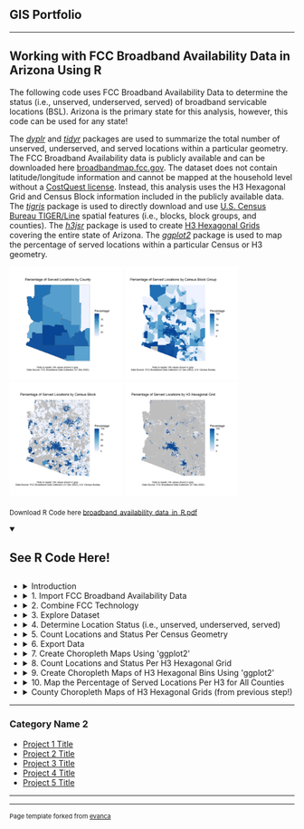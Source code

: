 ## GIS Portfolio

---

## Working with FCC Broadband Availability Data in Arizona Using R

The following code uses FCC Broadband Availability Data to determine the status (i.e., unserved, underserved, served) of broadband servicable locations (BSL). Arizona is the primary state for this analysis, however, this code can be used for any state! 

The [_dyplr_](https://dplyr.tidyverse.org/) and [_tidyr_](https://tidyr.tidyverse.org/) packages are used to summarize the total number of unserved, underserved, and served locations within a particular geometry. The FCC Broadband Availability data is publicly available and can be downloaded here [broadbandmap.fcc.gov](https://broadband.fcc.gov). The dataset does not contain latitude/longitude information and cannot be mapped at the household level without a [CostQuest license](https://www.costquest.com/resources/articles/broadband-policy/fcc-fabric-license-available-for-academic-broadband-research/). Instead, this analysis uses the H3 Hexagonal Grid and Census Block information included in the publicly available data. The [_tigris_](https://github.com/walkerke/tigris) package is used to directly download and use [U.S. Census Bureau TIGER/Line](https://www.census.gov/geographies/mapping-files/time-series/geo/tiger-line-file.html) spatial features (i.e., blocks, block groups, and counties). The [_h3jsr_](https://obrl-soil.github.io/h3jsr/) package is used to create [H3 Hexagonal Grids](https://h3geo.org/docs/core-library/overview/) covering the entire state of Arizona. The [_ggplot2_](https://ggplot2.tidyverse.org/) package is used to map the percentage of served locations within a particular Census or H3 geometry. 

<img src="images/Map_Of_Percentage_Of_Served_Locations_BY_County.png" width="200" height="200" /> <img src="images/Map_Of_Percentage_Of_Served_Locations_BY_BlockGroup.png" width="200" height="200"/> <img src="images/Map_Of_Percentage_Of_Served_Locations_BY_Block.png" width="200" height="200"/> <img src="images/Map_Of_Percentage_Of_Served_Locations_BY_H3_Hexagonal_Grid.png" width="200" height="200"/>

<sub>Download R Code here [broadband_availability_data_in_R.pdf](https://github.com/ksaves/krystalsaverse.github.io/blob/master/pdf/broadband_availability_data_in_R.pdf)</sub>

<details open>
  <summary><h2>See R Code Here!<h2></summary>
    
  - <details>
    <summary>Introduction</summary>
   
    ```
    #####################################################
    # WORKING WITH FCC BROADBAND AVAILABILITY DATA IN 
    # ARIZONA USING R. 
    #####################################################
    
    # THE FOLLOWING CODE USES FCC BROADBAND AVAILABILITY DATA TO DETERMINE
    # THE STATUS (I.E., UNSERVED, UNDERSERVED, SERVED) OF BROADBAND 
    # SERVICABLE LOCATION'S (BSL). ARIZONA IS THE PRIMARY STATE OF ANLAYSIS, 
    # HOWEVER, THIS CODE CAN BE USED FOR ANY STATE WITH CENSUS AND BDC DATA!
    # SECTIONS OF THE CODE WHERE THESE CHANGES CAN BE MADE HAVE BEEN ANNOTATED.
    
    # THE 'DYPLR' AND 'TIDYR' PACKAGES ARE USED TO SUMMARIZE THE TOTAL NUMBER  
    # OF UNSERVED, UNDERSERVED, AND SERVED LOCATIONS WITHIN A PARTICULAR 
    # GEOMETRY. BDC DATA DOES NOT INCLUDE LATITUDE/LONGITUDE LOCATION 
    # INFORMATION. INSTEAD, IT USES CENSUS BLOCK AND H3 HEXAGONAL GRID LOCATION 
    # INFORMATION.  THE 'TIGRIS' PACKAGE IS USED TO DIRECTLY DOWNLOAD U.S. CENSUS 
    # BUREAU TIGER/LINE SPATIAL FEATURES (I.E., BLOCKS, BLOCK GROUPS, AND COUNTY) 
    # FROM R. THE 'H3JSR' PACKAGE IS USED TO CREATE H3 HEXAGONAL GRIDS COVERING 
    # THE ENTIRE STATE.
    
    # THE 'GGPLOT2' PACKAGE IS USED TO MAP THE PERCENTAGE OF SERVED LOCATIONS.
    # A SERVED LOCATIONS IS A BROADBAND SERVICABLE LOCATION SERVED BY RELIABLE 
    # BROADBAND TECHNOLOGIES RECEIVING BROADBAND SPEEDS GREATER THAN OR EQUAL TO 
    # 100 MBPS DOWNLOAD AND 20 MBPS UPLOAD SPEEDS WITH LATENCY LESS THAN 100 MS
    # (See BEAD NOFO, pages 16-17).
    
    # THE CODE IS BROKEN INTO THE FOLLOWING SECTIONS: 
    # 1. IMPORT FCC BROADBAND AVAILABILITY DATA
    # 2. COMBINE FCC TECHNOLOGY FILES
    # 3. EXPLORE DATASET
    # 4. DETERMINE LOCATION STATUS (I.E., UNSERVED, UNDERSERVED, SERVED)
    # 5. COUNT LOCATIONS AND STATUS PER CENSUS GEOMETRY
    # 6. OPTIONAL: EXPORT TABLE DATA
    # 7. CREATE CHOROPLETH MAPS USING 'GGPLOT2' 
    # 8. COUNT LOCATIONS AND STATUS PER HEX BIN
    # 9. CREATE CHOROPLETH MAPS OF HEX STATUS USING 'GGPLOT2'
    # 10. MAP PERCENTAGE OF SERVED LOCATIONS IN H3 FOR ALL COUNTIES
    ```
    </details>
    
  - <details>
    <summary>1. Import FCC Broadband Availability Data</summary>
    
    ```r
    #####################################################
    # 1. IMPORT FCC BROADBAND AVAILABILITY DATA
    #####################################################
    
    # INSTALL PACKAGES
    install.packages("dplyr", "tidyr", "readr")
    
    # LOAD PACKAGES
    library(dplyr)
    library(tidyr)
    library(readr)
    
    # VIEW PACKAGE HELP
    ?readr
    ?dplyr
    ?tidyr
    
    # DOWNLOAD FCC BDC DATA. STEPS BELOW:
    # STEP 1: IMPORT DATA FROM THE FCC NATIONAL BROADBAND MAP HERE: https://broadbandmap.fcc.gov/data-download
    # STEP 2: IN FCC PORTAL, GO TO: SELECT STATE  > DOWNLOAD ALL FIXED TECHNOLOGY > UNZIP FILES
    
    # PRINT CURRENT WORKING DIRECTORY
    getwd()
    
    # UPDATE WORKING DIRECTORY TO FOLDER LOCATION WHERE FCC CSV FILES ARE SAVED
    setwd("C:/") # CODE: INSERT FILE PATH IN PARENTHESES
    
    # OPTIONAL: # MANUALLY SET WORKING DIRECTORY
    # STEPS: IN R, GO TO: SESSION > SET WORKING DIRECTORY > CHOOSE DIRECTORY > SELECT LOCATION WHERE FCC FILES ARE SAVED 
    
    # IMPORT FCC CSV FILES
    cable <- read_csv("bdc_04_Cable_fixed_broadband_D23_14may2024.csv")
    copper <- read_csv("bdc_04_Copper_fixed_broadband_D23_14may2024.csv")
    fiber <- read_csv("bdc_04_FibertothePremises_fixed_broadband_D23_14may2024.csv")
    GSO_sat <- read_csv("bdc_04_GSOSatellite_fixed_broadband_D23_14may2024.csv")
    LBR_FW <- read_csv("bdc_04_LBRFixedWireless_fixed_broadband_D23_14may2024.csv")
    L_FW <- read_csv("bdc_04_LicensedFixedWireless_fixed_broadband_D23_14may2024.csv")
    NGSO_sat <- read_csv("bdc_04_NGSOSatellite_fixed_broadband_D23_14may2024.csv")
    other <- read_csv("bdc_04_Other_fixed_broadband_D23_14may2024.csv")
    Un_FW <- read_csv("bdc_04_UnlicensedFixedWireless_fixed_broadband_D23_14may2024.csv")
    ```
    </details>

  - <details>
    <summary>2. Combine FCC Technology</summary>

    ```r
    #####################################################
    # 2. COMBINE FCC TECHNOLOGY FILES
    #####################################################
    
    # BIND ALL ROWS
    fcc <- bind_rows(cable, copper, fiber, GSO_sat, LBR_FW, 
                     L_FW, NGSO_sat, other, Un_FW)
    
    # OPTIONAL: CLEAN UP ENVIRONMENT
    rm(cable, copper, fiber, GSO_sat, LBR_FW, 
       L_FW, NGSO_sat, other, Un_FW)
    ```
    </details>

  - <details>
    <summary>3. Explore Dataset</summary>

    ```r
    #####################################################
    # 3. EXPLORE DATASET
    #####################################################
    
    # NOTE: DATA SPECS FOUND HERE: https://us-fcc.box.com/v/bdc-data-downloads-output
    
    # VIEW THE DATA OR VIEW THE TRANSPOSED DATA
    fcc
    glimpse(fcc)
    
    # VIEW COLUMN HEADERS (I.E., NAMES)
    names(fcc)
    
    # RETURNS THE NUMBER OF UNIQUE LOCATION IDS
    length(unique(fcc$location_id))
    
    # RETURNS ALL UNIQUE ELEMENTS IN A COLUMN
    unique(fcc$business_residential_code)  
    ```
    </details>

  - <details>
    <summary>4. Determine Location Status (i.e., unserved, underserved, served)</summary>

    ```r
    #####################################################
    # 4. DETERMINE LOCATION STATUS (I.E., UNSERVED, UNDERSERVED, SERVED) (See BEAD NOFO, pages 16-17)
    #####################################################
    
    # DETERMINE LOCATION STATUS
    fcc_bsl_status <- fcc %>%
      mutate(num_status = if_else(low_latency == 0 | 
                                max_advertised_download_speed < 25 | 
                                max_advertised_upload_speed < 3 |
                                technology %in% c(0, 60, 61, 70), 0, # UNSERVED
                              if_else(low_latency == 1 & 
                                        (between(max_advertised_download_speed, 25, 99) | 
                                        between(max_advertised_upload_speed, 3, 19)) &
                                        technology %in% c(10, 40, 50, 71, 72), 1, # UNDERSERVED
                              if_else(low_latency == 1 & 
                                        max_advertised_download_speed >= 100 & 
                                        max_advertised_upload_speed >= 20 &
                                        technology %in% c(10, 40, 50, 71, 72), 2, NA)))) %>% # SERVED
      group_by(location_id, block_geoid, h3_res8_id) %>%
      summarise(status = as.character(max(num_status))) %>%
      ungroup() %>%
      mutate(status = if_else(status == 0, "unserved", 
                              if_else(status == 1, "underserved",
                                      if_else(status == 2, "served", NA))))
    
    # COUNT TOTAL LOCATIONS AND STATUS
    fcc_bsl_status %>%
      group_by(status) %>%
      summarise(count = n())     
    ```
    </details>
    
  - <details>
    <summary>5. Count Locations and Status Per Census Geometry</summary>

    ```r
    #####################################################
    # 5. COUNT LOCATIONS AND STATUS PER GEOMETRY
    # USE TIGER/LINE DATA FROM US CENSUS BUREAU IN R USING 'TIGRIS'
    #####################################################
    
    # INSTALL PACKAGE
    install.packages("tigris")
    
    # LOAD PACKAGE
    library(tigris)
    
    # VIEW PACKAGE HELP
    ?tigris
    
    # NOTE: DEFAULT CRS FOR ALL TIGRIS GEOMETRIES IS NAD 1983 (EPSG: 4269)
    
    # DOWNLOAD TIGER/LINE GEOMETRIES (COUNTIES, BLOCK GROUPS, BLOCKS)
    counties <- counties(state = "AZ", # USE TWO-DIGIT FIPS CODE OR TWO-CHAR STRING FOR STATE
                               cb = FALSE, 
                               year = 2023)
    
    block_groups <- block_groups(state = "AZ", # USE TWO-DIGIT FIPS CODE OR TWO-CHAR STRING FOR STATE
                                 county = counties$COUNTYFP,
                                 cb = FALSE,
                                 year = 2023)
    
    blocks <- blocks(state = "AZ", # USE TWO-DIGIT FIPS CODE OR TWO-CHAR STRING FOR STATE
                     county = counties$COUNTYFP,
                     year = 2023)
    
    # VERIFY CLASS OF R OBJECTS
    class(counties)
    
    # COUNT LOCATION AND STATUS PER COUNTY
    counties_summary <- fcc_bsl_status %>%
      mutate(geoid = substr(block_geoid, start = 1, stop = 5)) %>%
      left_join(counties, join_by(geoid == GEOID)) %>% 
      group_by(NAME, status) %>% 
      summarise(count = n()) %>%
      pivot_wider(names_from = status, names_prefix = "count_", values_from = count, values_fill = 0) %>%
      mutate(perc_unserved = round(count_unserved/(count_unserved + count_underserved + count_served) *100),
             perc_underserved = round(count_underserved/(count_unserved + count_underserved + count_served) *100),
             perc_not_served = round((count_unserved + count_underserved) / (count_unserved + count_underserved + count_served) *100),
             perc_served = round(count_served/(count_unserved + count_underserved + count_served) *100)) 
    
    # COUNT LOCATION AND STATUS PER BLOCK GROUP
    block_groups_summary <- fcc_bsl_status %>%
      mutate(geoid = substr(block_geoid, start = 1, stop = 12)) %>%
      left_join(block_groups, join_by(geoid == GEOID)) %>% 
      group_by(geoid, status) %>% 
      summarise(count = n()) %>%
      pivot_wider(names_from = status, names_prefix = "count_", values_from = count, values_fill = 0) %>%
      mutate(perc_unserved = round(count_unserved/(count_unserved + count_underserved + count_served) *100),
             perc_underserved = round(count_underserved/(count_unserved + count_underserved + count_served) *100),
             perc_not_served = round((count_unserved + count_underserved) / (count_unserved + count_underserved + count_served) *100),
             perc_served = round(count_served/(count_unserved + count_underserved + count_served) *100))
    
    # COUNT LOCATION AND STATUS PER BLOCK
    blocks_summary <- fcc_bsl_status %>%
      left_join(blocks, join_by(block_geoid == GEOID20), multiple = "all") %>%
      group_by(block_geoid, status) %>% 
      summarise(count = n()) %>%
      pivot_wider(names_from = status, names_prefix = "count_", values_from = count, values_fill = 0) %>%
      mutate(perc_unserved = round(count_unserved/(count_unserved + count_underserved + count_served) *100),
             perc_underserved = round(count_underserved/(count_unserved + count_underserved + count_served) *100),
             perc_not_served = round((count_unserved + count_underserved) / (count_unserved + count_underserved + count_served) *100),
             perc_served = round(count_served/(count_unserved + count_underserved + count_served) *100))
    
    # VERIFY CLASS OF R OBJECTS
    class(counties_summary)
    ```
    </details>
    
  - <details>
    <summary>6. Export Data</summary>

    ```r
    #####################################################
    # 6. OPTIONAL: EXPORT DATA
    #####################################################
    
    # GET THE WORKING DIRECTORY
    getwd() # THIS IS THE LOCATION FILES WILL BE SAVED
    
    # EXPORT TABLES TO CSV
    write_csv(fcc, "bdc_fixed_broadband_Dec23_updated14may2024_out05302024.csv")
    write_csv(fcc_bsl_status, "bsl_status_from_bdc_fixed_broadband_Dec23_updated14may2024_out05302024.csv")
    write_csv(counties_summary, "county_summary_from_bdc_fixed_broadband_Dec23_updated14may2024_out05302024.csv")
    write_csv(block_groups_summary, "block_group_summary_bdc_fixed_broadband_Dec23_updated14may2024_out05302024.csv")
    write_csv(blocks_summary, "block_summary_from_bdc_fixed_broadband_Dec23_updated14may2024_out05302024.csv")  
    ```
    </details>

  - <details>
    <summary>7. Create Choropleth Maps Using 'ggplot2'</summary>

    ```r
    #####################################################
    # 7. CREATE CHOROPLETH MAPS USING GGPLOT2
    #####################################################
    
    # INSTALL GGPLOT2 PACKAGE
    install.packages("ggplot2")
    
    # LOAD PACKAGE
    library(ggplot2)
    
    # VIEW PACKAGE HELP
    ?ggplot2
    
    # MAP PERCENTAGE OF SERVED LOCATIONS BY COUNTY
    left_join(counties, counties_summary, join_by(NAME)) %>% 
      ggplot() +
      geom_sf(mapping = aes(geometry = geometry, fill = perc_served)) +
      scale_fill_distiller(type = "seq",
                           palette = "Blues",
                           direction = 1,
                           na.value = "grey") + 
      labs(title = "Percentage of Served Locations by County",
           caption = "Note to reader: NA values shown in grey \nData Source: FCC Broadband Data Collection (31 Dec 2023)",
           fill = "Percentage") + 
      theme_void() + 
      theme(plot.background = element_rect(fill = "white", color = NA),
            plot.margin = margin(0.5, 0.5, 0.5, 0.5, "in"),
            plot.title = element_text(hjust = 0.5, vjust = 0.5),
            plot.caption = element_text(hjust = 0.5, vjust = 0.5))
    
    # OPTIONAL: SAVE MAP AS PNG
    ggsave("Map_of_Percentage_of_Served_Locations_by_County.png",
           plot = last_plot(),
           width = 6,
           height = 6,
           units = "in",
           dpi = 600)
    
    # MAP PERCENTAGE OF SERVED LOCATIONS BY BLOCK GROUP
    left_join(block_groups, block_groups_summary, join_by(GEOID == geoid)) %>% 
      ggplot() +
      geom_sf(mapping = aes(geometry = geometry, fill = perc_served), color = NA) +
      #geom_sf(data = counties, mapping = aes(geometry = geometry), fill = NA, linewidth = 0.5) + # OPTIONAL: ADD COUNTY    BOUNDARIES
      scale_fill_distiller(type = "seq",
                           palette = "Blues",
                           direction = 1,
                           na.value = "grey") + 
      labs(title = "Percentage of Served Locations by Census Block Group",
           caption = "Note to reader: NA values shown in grey \nData Source: FCC Broadband Data Collection (31 Dec 2023), U.S. Census Bureau",
           fill = "Percentage") + 
      theme_void() + 
      theme(plot.background = element_rect(fill = "white", color = NA),
            plot.margin = margin(0.5, 0.5, 0.5, 0.5, "in"),
            plot.title = element_text(hjust = 0.5, vjust = 0.5),
            plot.caption = element_text(hjust = 0.5, vjust = 0.5))
    
    # OPTIONAL: SAVE MAP AS PNG
    ggsave("Map_of_Percentage_of_Served_Locations_by_BlockGroup.png",
           plot = last_plot(),
           width = 6,
           height = 6,
           units = "in",
           dpi = 600)
    
    # MAP PERCENTAGE OF SERVED LOCATIONS BY BLOCK
    left_join(blocks, blocks_summary, join_by(GEOID20 == block_geoid)) %>% 
      ggplot() +
      geom_sf(mapping = aes(geometry = geometry, fill = perc_served), color = NA) +
      #geom_sf(data = counties, mapping = aes(geometry = geometry), fill = NA, linewidth = 0.5) + # OPTIONAL: ADD COUNTY BOUNDARIES
      scale_fill_distiller(type = "seq",
                           palette = "Blues",
                           direction = 1,
                           na.value = "grey") +
      labs(title = "Percentage of Served Locations by Census Block",
           caption = "Note to reader: NA values shown in grey \nData Source: FCC Broadband Data Collection (31 Dec 2023), U.S. Census Bureau",
           fill = "Percentage") + 
      theme_void() + 
      theme(plot.background = element_rect(fill = "white", color = NA),
            plot.margin = margin(0.5, 0.5, 0.5, 0.5, "in"),
            plot.title = element_text(hjust = 0.5, vjust = 0.5),
            plot.caption = element_text(hjust = 0.5, vjust = 0.5))
    
    # OPTIONAL: SAVE MAP AS PNG
    ggsave("Map_of_Percentage_of_Served_Locations_by_Block.png",
           plot = last_plot(),
           width = 6,
           height = 6,
           units = "in",
           dpi = 600)
    ```
    </details>
    
  - <details>
    <summary>8. Count Locations and Status Per H3 Hexagonal Grid</summary>

    ```r
    #####################################################
    # 8. COUNT LOCATIONS AND STATUS PER HEX BIN
    #####################################################
    
    # INSTALL PACKAGE
    install.packages("h3jsr", "sf")

    # LOAD PACKAGE
    library(h3jsr)
    library(sf)
    
    # VIEW PACKAGE HELP
    ?h3jsr
    ?sf
    
    # GET STATE GEOMETRY (DEFAULT CRS IS EPSG: 4269)
    state <- states(year = 2023) %>%
      filter(NAME == "Arizona")
    
    # GET LIST OF H3 CELLS IN STATE (DEFAULT CRS TAKEN FROM INPUT SF GEOMETRY)
    h3_ids <- polygon_to_cells(geometry = state, res = 8, simple = FALSE) # CREATES A SINGLE POLYGON OF ALL CELLS
    
    # CONVERT LIST OF CELLS TO POLYGONS (DEFAULT IS EPSG:4326)
    h3 <- cell_to_polygon(unlist(h3_ids$h3_addresses), simple = FALSE) # CREATES MULTIPLE POLYGONS OF ALL CELLS
    
    # CONVERT COORDINATE REFRENCE SYSTEM TO EPSG: 4269
    h3 <- st_transform(h3, 4269)
    st_crs(h3)
    
    # COUNT LOCATIONS AND STATUS PER HEX BIN
    h3_summary <- fcc_bsl_status %>%
      left_join(h3, join_by(h3_res8_id == h3_address), multiple = "all") %>%
      group_by(h3_res8_id, status) %>% 
      summarise(count = n()) %>%
      pivot_wider(names_from = status, names_prefix = "count_", values_from = count, values_fill = 0) %>%
      mutate(perc_unserved = round(count_unserved/(count_unserved + count_underserved + count_served) *100),
             perc_underserved = round(count_underserved/(count_unserved + count_underserved + count_served) *100),
             perc_not_served = round((count_unserved + count_underserved) / (count_unserved + count_underserved + count_served) *100),
             perc_served = round(count_served/(count_unserved + count_underserved + count_served) *100))
    
    # OPTIONAL: EXPORT TABLE TO CSV
    write_csv(h3_summary, "h3_summary_bdc_fixed_broadband_Dec23_updated14may2024_out05302024.csv")
    ```
    </details>

  - <details>
    <summary>9. Create Choropleth Maps of H3 Hexagonal Bins Using 'ggplot2'</summary>

    ```r
    #####################################################
    # 9. CREATE CHOROPLETH MAPS OF HEX STATUS USING 'GGPLOT2'
    #####################################################
    
    # MAP PERCENTAGE OF SERVED LOCATIONS BY H3
    left_join(h3, h3_summary, join_by(h3_address == h3_res8_id)) %>% 
      ggplot() +
      geom_sf(mapping = aes(geometry = geometry, fill = perc_served), color = NA) +
      #geom_sf(data = counties, mapping = aes(geometry = geometry), fill = NA, linewidth = 0.5) + # OPTIONAL: ADD COUNTY BOUNDARIES
      scale_fill_distiller(type = "seq",
                           palette = "Blues",
                           direction = 1,
                           na.value = "grey") + 
      labs(title = "Percentage of Served Locations by H3 Hexagonal Grid",
           caption = "Note to reader: NA values shown in grey \nData Source: FCC Broadband Data Collection (31 Dec 2023)",
           fill = "Percentage") + 
      theme_void() + 
      theme(plot.background = element_rect(fill = "white", color = NA),
            plot.margin = margin(0.5, 0.5, 0.5, 0.5, "in"),
            plot.title = element_text(hjust = 0.5, vjust = 0.5),
            plot.caption = element_text(hjust = 0.5, vjust = 0.5))
    
    # OPTIONAL: SAVE MAP AS PNG
    ggsave("Map_of_Percentage_of_Served_Locations_by_H3_Hexagonal_Grid.png",
           plot = last_plot(),
           width = 6,
           height = 6,
           units = "in",
           dpi = 600)
    
    # NOTE: NOTICE THE OUTPUT IS DIFFICULT TO INTERPRET. ALTERNATIVELY, WE 
    # CAN MAP THE PERCENTAGE OF SERVED LOCATIONS BY H3 HEXAGONAL GRIDS AT 
    # THE COUNTY LEVEL FOR EASIER VIEWING.
    
    # FILTER COUNTY OF INTEREST
    county_of_interest <- counties %>%
      filter(NAME == "Maricopa") # ENTER COUNTY NAME HERE
    
    # GET LIST OF H3 CELLS IN STATE (DEFAULT IS EPSG:4326)
    county_h3_ids <- polygon_to_cells(geometry = county_of_interest, res = 8, simple = FALSE)
    
    # CONVERT LIST OF CELLS TO POLYGONS
    county_h3 <- cell_to_polygon(unlist(county_h3_ids$h3_addresses), simple = FALSE)
    
    # CONVERT COORDINATE REFRENCE SYSTEM TO EPSG: 4269
    county_h3 <- st_transform(county_h3, 4269)
    
    # COUNT LOCATIONS AND STATUS PER HEX BIN
    left_join(county_h3, h3_summary, join_by(h3_address == h3_res8_id)) %>% 
      ggplot() + 
      geom_sf(mapping = aes(geometry = geometry, fill = perc_served), color = NA) +
      scale_fill_distiller(type = "seq",
                           palette = "Blues",
                           direction = 1,
                           na.value = "grey") + 
      labs(title = paste("Percentage of Served Locations by H3 Hexagonal Grid \n", county_of_interest$NAME, "County"),
           caption = "Note to reader: NA values shown in grey \nData Source: FCC Broadband Data Collection (Dec 2023)",
           fill = "Percentage") + 
      theme_void() + 
      theme(plot.background = element_rect(fill = "white", color = NA),
            plot.margin = margin(0.5, 0.5, 0.5, 0.5, "in"),
            plot.title = element_text(hjust = 0.5, vjust = 0.5),
            plot.caption = element_text(hjust = 0.5, vjust = 0.5))
    
    # NOTE: CREATING A MAP OF EACH COUNTY WOULD BE VERY TIME CONSUMING. 
    # INSTEAD WE CAN USE A FOR LOOP TO CREATE MAPS FOR EACH COUNTY. 
    ```
    </details>

  - <details>
    <summary>10. Map the Percentage of Served Locations Per H3 for All Counties</summary>

    ```r
    #####################################################
    # 10. MAP PERCENTAGE OF SERVED LOCATIONS IN H3 FOR ALL COUNTIES
    #####################################################
    
    # CREATE EMPTY VECTORS
    county_of_interest <- 1
    county_h3_ids <- 1
    county_h3 <- 1
    
    # FOR LOOP ITERATES FOR EACH COUNTY
    for (i in 1:nrow(counties)) {
      county_of_interest <- counties[i,]
      county_h3_ids <- polygon_to_cells(geometry = county_of_interest, res = 8, simple = FALSE) 
      county_h3 <- cell_to_polygon(unlist(county_h3_ids$h3_addresses), simple = FALSE)
      county_h3 <- st_transform(county_h3, 4269)
      left_join(county_h3, h3_summary, join_by(h3_address == h3_res8_id)) %>%     
        ggplot() + 
        geom_sf(mapping = aes(geometry = geometry, fill = perc_served), color = NA) +
        scale_fill_distiller(type = "seq",
                             palette = "Blues",
                             direction = 1,
                             na.value = "grey") + 
        labs(title = paste("Percentage of Served Locations by H3 Hexagonal Grid \n", county_of_interest$NAME, "County"),
             caption = "Note to reader: NA values shown in grey \nData Source: FCC Broadband Data Collection (31 Dec 2023)",
             fill = "Percentage") + 
        theme_void() + 
        theme(plot.background = element_rect(fill = "white", color = NA),
              plot.margin = margin(0.5, 0.5, 0.5, 0.5, "in"),
              plot.title = element_text(hjust = 0.5, vjust = 0.5),
              plot.caption = element_text(hjust = 0.5, vjust = 0.5))
      ggsave(paste("Map_of_Percentage_of_Served_Locations_by_H3_Hexagonal_Grid_", county_of_interest$NAME, "_County.png", sep = ""),
             plot = last_plot(),
             width = 6,
             height = 6,
             units = "in",
             dpi = 600)
    }
    
    # CHECK WORKING DIRECTORY FOLDER FOR SAVED COUNTY PLOTS
    getwd()
    ```
    </details>

  - <details>
    <summary>County Choropleth Maps of H3 Hexagonal Grids (from previous step!)</summary>
    
    <img src="images/Map_of_Percentage_of_Served_Locations_by_H3_Hexagonal_Grid_ Apache _County.png" width="200" height="200" /> <img src="images/Map_of_Percentage_of_Served_Locations_by_H3_Hexagonal_Grid_ Cochise _County.png" width="200" height="200" /> <img src="images/Map_of_Percentage_of_Served_Locations_by_H3_Hexagonal_Grid_ Coconino _County.png" width="200" height="200" /> <img src="images/Map_of_Percentage_of_Served_Locations_by_H3_Hexagonal_Grid_ Gila _County.png" width="200" height="200" /> <img src="images/Map_of_Percentage_of_Served_Locations_by_H3_Hexagonal_Grid_ Graham _County.png" width="200" height="200" /> <img src="images/Map_of_Percentage_of_Served_Locations_by_H3_Hexagonal_Grid_ Greenlee _County.png" width="200" height="200" /> <img src="images/Map_of_Percentage_of_Served_Locations_by_H3_Hexagonal_Grid_ La Paz _County.png" width="200" height="200" /> <img src="images/Map_of_Percentage_of_Served_Locations_by_H3_Hexagonal_Grid_ Maricopa _County.png" width="200" height="200" /> <img src="images/Map_of_Percentage_of_Served_Locations_by_H3_Hexagonal_Grid_ Mohave _County.png" width="200" height="200" /> <img src="images/Map_of_Percentage_of_Served_Locations_by_H3_Hexagonal_Grid_ Navajo _County.png" width="200" height="200" /> <img src="images/Map_of_Percentage_of_Served_Locations_by_H3_Hexagonal_Grid_ Pima _County.png" width="200" height="200" /> <img src="images/Map_of_Percentage_of_Served_Locations_by_H3_Hexagonal_Grid_ Pinal _County.png" width="200" height="200" /> <img src="images/Map_of_Percentage_of_Served_Locations_by_H3_Hexagonal_Grid_ Santa Cruz _County.png" width="200" height="200" /> <img src="images/Map_of_Percentage_of_Served_Locations_by_H3_Hexagonal_Grid_ Yavapai _County.png" width="200" height="200" />
    
    </details>
    
</details>

---

### Category Name 2

- [Project 1 Title](http://example.com/)
- [Project 2 Title](http://example.com/)
- [Project 3 Title](http://example.com/)
- [Project 4 Title](http://example.com/)
- [Project 5 Title](http://example.com/)

---




---
<p style="font-size:11px">Page template forked from <a href="https://github.com/evanca/quick-portfolio">evanca</a></p>
<!-- Remove above link if you don't want to attibute -->
